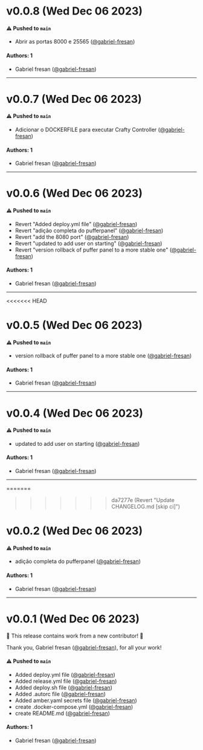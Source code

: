 # v0.0.8 (Wed Dec 06 2023)

#### ⚠️ Pushed to `main`

- Abrir as portas 8000 e 25565 ([@gabriel-fresan](https://github.com/gabriel-fresan))

#### Authors: 1

- Gabriel fresan ([@gabriel-fresan](https://github.com/gabriel-fresan))

---

# v0.0.7 (Wed Dec 06 2023)

#### ⚠️ Pushed to `main`

- Adicionar o DOCKERFILE para executar Crafty Controller ([@gabriel-fresan](https://github.com/gabriel-fresan))

#### Authors: 1

- Gabriel fresan ([@gabriel-fresan](https://github.com/gabriel-fresan))

---

# v0.0.6 (Wed Dec 06 2023)

#### ⚠️ Pushed to `main`

- Revert "Added deploy.yml file" ([@gabriel-fresan](https://github.com/gabriel-fresan))
- Revert "adição completa do pufferpanel" ([@gabriel-fresan](https://github.com/gabriel-fresan))
- Revert "add the 8080 port" ([@gabriel-fresan](https://github.com/gabriel-fresan))
- Revert "updated to add user on starting" ([@gabriel-fresan](https://github.com/gabriel-fresan))
- Revert "version rollback of puffer panel to a more stable one" ([@gabriel-fresan](https://github.com/gabriel-fresan))

#### Authors: 1

- Gabriel fresan ([@gabriel-fresan](https://github.com/gabriel-fresan))

---

<<<<<<< HEAD
# v0.0.5 (Wed Dec 06 2023)

#### ⚠️ Pushed to `main`

- version rollback of puffer panel to a more stable one ([@gabriel-fresan](https://github.com/gabriel-fresan))

#### Authors: 1

- Gabriel fresan ([@gabriel-fresan](https://github.com/gabriel-fresan))

---

# v0.0.4 (Wed Dec 06 2023)

#### ⚠️ Pushed to `main`

- updated to add user on starting ([@gabriel-fresan](https://github.com/gabriel-fresan))

#### Authors: 1

- Gabriel fresan ([@gabriel-fresan](https://github.com/gabriel-fresan))

---

=======
>>>>>>> da7277e (Revert "Update CHANGELOG.md [skip ci]")
# v0.0.2 (Wed Dec 06 2023)

#### ⚠️ Pushed to `main`

- adição completa do pufferpanel ([@gabriel-fresan](https://github.com/gabriel-fresan))

#### Authors: 1

- Gabriel fresan ([@gabriel-fresan](https://github.com/gabriel-fresan))

---

# v0.0.1 (Wed Dec 06 2023)

:tada: This release contains work from a new contributor! :tada:

Thank you, Gabriel fresan ([@gabriel-fresan](https://github.com/gabriel-fresan)), for all your work!

#### ⚠️ Pushed to `main`

- Added deploy.yml file ([@gabriel-fresan](https://github.com/gabriel-fresan))
- Added release.yml file ([@gabriel-fresan](https://github.com/gabriel-fresan))
- Added deploy.sh file ([@gabriel-fresan](https://github.com/gabriel-fresan))
- Added .autorc file ([@gabriel-fresan](https://github.com/gabriel-fresan))
- Added amber.yaml secrets file ([@gabriel-fresan](https://github.com/gabriel-fresan))
- create .docker-compose.yml ([@gabriel-fresan](https://github.com/gabriel-fresan))
- create README.md ([@gabriel-fresan](https://github.com/gabriel-fresan))

#### Authors: 1

- Gabriel fresan ([@gabriel-fresan](https://github.com/gabriel-fresan))
